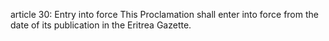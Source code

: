 article 30: Entry into force
This Proclamation shall enter into force from the date of its publication in the Eritrea Gazette.
<ul>
</ul>
